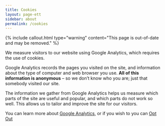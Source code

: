 ```yaml
---
title: Cookies
layout: page-ett
sidebar: about
permalink: /cookies
---
```

{% include callout.html type="warning" content="This page is out-of-date and may be removed." %}

We measure visitors to our website using Google Analytics, which requires the use of cookies.

Google Analytics records the pages you visited on the site, and information about the type of computer and web browser you use. **All of this information is anonymous** – so we don’t know who you are; just that somebody visited our site.

The information we gather from Google Analytics helps us measure which parts of the site are useful and popular, and which parts do not work so well. This allows us to tailor and improve the site for our visitors.

You can learn more about [Google Analytics](https://www.google.com/analytics/learn/privacy.html), or if you wish to you can [Opt Out](https://tools.google.com/dlpage/gaoptout)